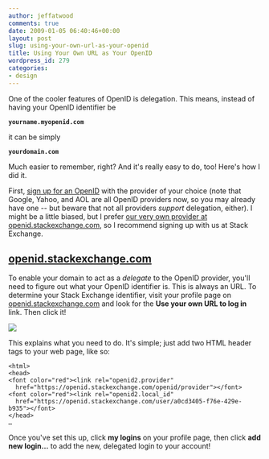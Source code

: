 ```yaml
---
author: jeffatwood
comments: true
date: 2009-01-05 06:40:46+00:00
layout: post
slug: using-your-own-url-as-your-openid
title: Using Your Own URL as Your OpenID
wordpress_id: 279
categories:
- design
---
```



One of the cooler features of OpenID is delegation. This means, instead of having your OpenID identifier be



**`yourname.myopenid.com`**



it can be simply



**`yourdomain.com`**



Much easier to remember, right? And it's really easy to do, too! Here's how I did it.



First, [sign up for an OpenID](http://openid.net/get/) with the provider of your choice (note that Google, Yahoo, and AOL are all OpenID providers now, so you may already have one -- but beware that not all providers _support_ delegation, either). I might be a little biased, but I prefer [our very own provider at openid.stackexchange.com](http://openid.stackexchange.com), so I recommend signing up with us at Stack Exchange. 





## [openid.stackexchange.com](http://openid.stackexchange.com)





To enable your domain to act as a _delegate_ to the OpenID provider, you'll need to figure out what your OpenID identifier is. This is always an URL. To determine your Stack Exchange identifier, visit your profile page on [openid.stackexchange.com](http://openid.stackexchange.com) and look for the **Use your own URL to log in** link. Then click it!

![](http://blog.stackoverflow.com/wp-content/uploads/stack-exchange-openid-delegation.png)

This explains what you need to do. It's simple; just add two HTML header tags to your web page, like so:


    
    
    <html>
    <head>
    <font color="red"><link rel="openid2.provider" 
      href="https://openid.stackexchange.com/openid/provider"></font>
    <font color="red"><link rel="openid2.local_id" 
      href="https://openid.stackexchange.com/user/a0cd3405-f76e-429e-b935"></font>
    </head>
    …
    





Once you've set this up, click **my logins** on your profile page, then click **add new login…** to add the new, delegated login to your account!


